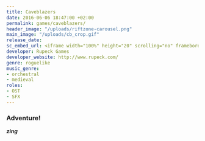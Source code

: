 ```yaml
---
title: Caveblazers
date: 2016-06-06 18:47:00 +02:00
permalink: games/caveblazers/
header_image: "/uploads/riftzone-carousel.png"
main_image: "/uploads/cb_crop.gif"
release_date:
sc_embed_url: <iframe width="100%" height="20" scrolling="no" frameborder="no" src="https://w.soundcloud.com/player/?url=https%3A//api.soundcloud.com/tracks/254862049&amp;color=ff5500&amp;inverse=false&amp;auto_play=false&amp;show_user=true"></iframe>
developer: Rupeck Games
developer_website: http://www.rupeck.com/
genre: roguelike
music_genre:
- orchestral
- medieval
roles:
- OST
- SFX
---
```


### Adventure!
***zing***
